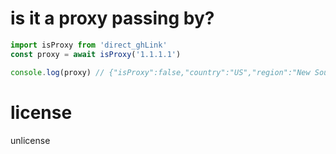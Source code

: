 # is it a proxy passing by?
```js
import isProxy from 'direct_ghLink'
const proxy = await isProxy('1.1.1.1')

console.log(proxy) // {"isProxy":false,"country":"US","region":"New South Wales","city":"Sydney","hostname":"one.one.one.one","isp":"Cloudflare"}
```

# license
unlicense